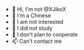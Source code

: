 - 👋 Hi, I'm not @XJikoX
- 👋 I'm a Chinese
- 👀 I am not interested
- 🌱 I did not study
- 💞️ I don't plan to cooperate
- 📫 Can't contact me

